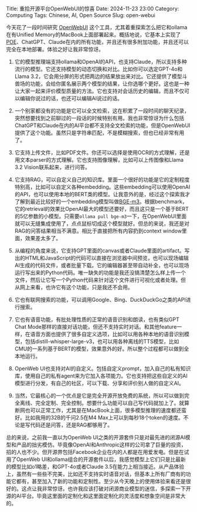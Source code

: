Title: 重拾开源平台OpenWebUI的惊喜
Date: 2024-11-23 23:00
Category: Computing
Tags: Chinese, AI, Open Source
Slug: open-webui

今天花了一段时间研究 [OpenWebUI](https://github.com/open-webui/open-webui) 这个工具，尤其着重探索怎么把它和ollama在有Unified Memory的MacBook上面部署起来。概括地说，它基本上实现了[POE](/poe.html)、ChatGPT、Claude在内的所有功能，并且还有很多附加功能，并且还可以完全在本地部署。体验之好让我非常惊讶。

1. 它的模型推理端支持ollama和OpenAI的API，也支持Claude，所以支持多种流行的模型。它还支持模型的动态切换和对比。比如你可以选定GPT-4o和Llama 3.2，它会用分屏的形式把两边的结果放出来对比。它还提供了模型斗兽场的功能，会给你匿名展示两个模型的结果，让你选哪个更好。这也是一种让大家一起来评价模型质量的方法。它也支持对会话历史的编辑，而且不仅可以编辑你说过的话，也还可以编辑AI说过的话。

2. 一个别家都没有的功能是它可以全文检索，这在积累了一段时间的聊天纪录，突然想要找到之前聊过的一段话的时候特别有用。我也非常惊讶为什么包括ChatGPT和Claude在内的AI平台都不支持全文检索的功能，但是OpenWebUI提供了这个功能。虽然只是字符串匹配，不是模糊搜索，但也已经非常有用了。

3. 它支持上传文件，比如PDF文件。你还可以选择是使用OCR的方式理解，还是用文本parser的方式理解。它也支持图像理解，比如可以上传图像和Llama 3.2 Vision联系起来，进行问答。

4. 它支持RAG，可以自定义自己的知识库。里面一个很好的功能是它的定制程度特别高，比如可以自定义各种embedding。这些embedding可以使用OpenAI的API，也可以使用本地的BERT类的模型。让我意外的是，经过这个探索我才了解到最近比较好的一个embedding模型叫做[BGE-m3](https://huggingface.co/BAAI/bge-m3)。根据benchmark，它的retrieval的效果比OpenAI最大的模型还要好，而且这只是一个基于BERT的5亿参数的小模型。只需要`ollama pull bge-m3`一下，在OpenWebUI里面就可以无缝集成使用了，点点鼠标切成这个模型就好。但总的来说，我还是对RAG的问答结果相当不满意。相比于直接把所有内容扔到context window里面，效果差太多了。

5. 从编程的角度来说，它支持GPT里面的canvas或者Claude里面的artifact。写出的HTML和JavaScript的代码可以直接在浏览器中间预览，也可以现场编辑AI生成的代码文件，或者批量下载。它的编辑器甚至带自动补全，也可以现场运行写出来的Python代码。唯一缺失的功能是我还没搞清楚怎么样上传一个文件，然后让它写一个Python代码来针对这个文件进行可视化或者处理。但从网上来看，也许它有这个功能，只是我还不会用。

6. 它也有联网搜索的功能，可以调用Google、Bing、DuckDuckGo之类的API进行搜索。

7. 它也有语音功能，有批处理性质的正常的语音识别和朗读，也有类似GPT Chat Mode那样的直接对话功能，但还不支持实时对话。和其他feature一样，在语音方面也提供了很多自定义选项，比如可以用各种本地的语音识别模型，包括distill-whisper-large-v3，也可以用各种离线的TTS模型，比如CMU的一系列基于BERT的模型，效果意外的好。所以整个过程都可以做到全本地运行。

8. OpenWeb UI也支持对AI的自定义。包括自定义prompt，加入自己的私有知识库，使用自己的私有agent来为它加入各项能力。它也支持把这些自定义的AI模型进行分发，有自己的社区，可以下载、分享和评价别人做的自定义AI。

9. 当然，它最核心的一个优点是它是完全开源开放免费的系统，所以可以做到完全离线、完全定制、完全控制。想要什么功能可以自己写代码就加上了。就算断网也可以正常工作，尤其是在MacBook上面，很多模型推理的速度都还蛮好。比如我用的32B的千问2.5在M4 Max上可以到每秒18个token的速度。不论是写代码还是问答，还是RAG都够用了。

总的来说，之前我一直以为OpenWeb UI之类的开源套件只是对最先进的闭源AI模型和产品的拙劣模仿。毕竟像OpenAI和Anthropic这样的公司拿了巨量的投资，招的人也不少。但开源界包括Facebook企业在内的人都是在用爱发电。但是在试用了OpenWeb UI和ollama组合的开源套件以后，我感觉模型上它们只是比最新的模型比如o1略差，和GPT-4o或者Claude 3.5在能力上相当接近。从产品体验上，虽然有一些些不完美，比如还不支持实时语音对话，但基本上所有厂商有的功能它都有，甚至加入了新的功能和定制性。至少从今天晚上的使用体验来看还是很好的。这点让我非常惊讶。也许我应该打破对闭源商业模型的迷信，多探索一下开源的AI平台。毕竟这里面的定制化和这里面定制化的灵活度和想象空间是非常大的。